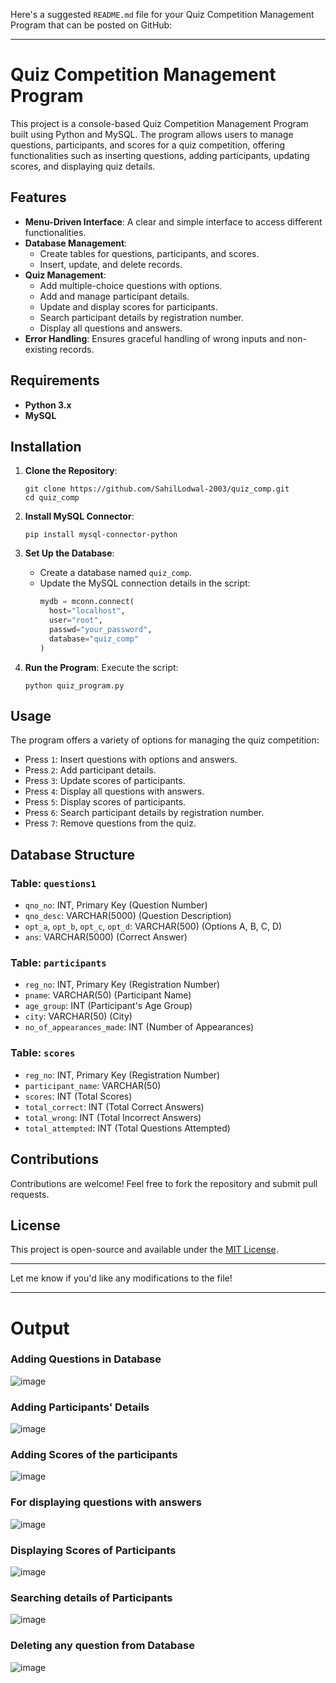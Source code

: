 Here's a suggested `README.md` file for your Quiz Competition Management Program that can be posted on GitHub:

---

# Quiz Competition Management Program

This project is a console-based Quiz Competition Management Program built using Python and MySQL. The program allows users to manage questions, participants, and scores for a quiz competition, offering functionalities such as inserting questions, adding participants, updating scores, and displaying quiz details.

## Features

- **Menu-Driven Interface**: A clear and simple interface to access different functionalities.
- **Database Management**: 
  - Create tables for questions, participants, and scores.
  - Insert, update, and delete records.
- **Quiz Management**:
  - Add multiple-choice questions with options.
  - Add and manage participant details.
  - Update and display scores for participants.
  - Search participant details by registration number.
  - Display all questions and answers.
- **Error Handling**: Ensures graceful handling of wrong inputs and non-existing records.
  
## Requirements

- **Python 3.x**
- **MySQL**

## Installation

1. **Clone the Repository**:
   ```
   git clone https://github.com/SahilLodwal-2003/quiz_comp.git
   cd quiz_comp
   ```

2. **Install MySQL Connector**:
   ```
   pip install mysql-connector-python
   ```

3. **Set Up the Database**:
   - Create a database named `quiz_comp`.
   - Update the MySQL connection details in the script:
     ```python
     mydb = mconn.connect(
       host="localhost",
       user="root",
       passwd="your_password",
       database="quiz_comp"
     )
     ```

4. **Run the Program**:
   Execute the script:
   ```
   python quiz_program.py
   ```

## Usage

The program offers a variety of options for managing the quiz competition:

- Press `1`: Insert questions with options and answers.
- Press `2`: Add participant details.
- Press `3`: Update scores of participants.
- Press `4`: Display all questions with answers.
- Press `5`: Display scores of participants.
- Press `6`: Search participant details by registration number.
- Press `7`: Remove questions from the quiz.

## Database Structure

### Table: `questions1`
- `qno_no`: INT, Primary Key (Question Number)
- `qno_desc`: VARCHAR(5000) (Question Description)
- `opt_a`, `opt_b`, `opt_c`, `opt_d`: VARCHAR(500) (Options A, B, C, D)
- `ans`: VARCHAR(5000) (Correct Answer)

### Table: `participants`
- `reg_no`: INT, Primary Key (Registration Number)
- `pname`: VARCHAR(50) (Participant Name)
- `age_group`: INT (Participant's Age Group)
- `city`: VARCHAR(50) (City)
- `no_of_appearances_made`: INT (Number of Appearances)

### Table: `scores`
- `reg_no`: INT, Primary Key (Registration Number)
- `participant_name`: VARCHAR(50)
- `scores`: INT (Total Scores)
- `total_correct`: INT (Total Correct Answers)
- `total_wrong`: INT (Total Incorrect Answers)
- `total_attempted`: INT (Total Questions Attempted)

## Contributions

Contributions are welcome! Feel free to fork the repository and submit pull requests.

## License

This project is open-source and available under the [MIT License](LICENSE).

---

Let me know if you'd like any modifications to the file!

---

# Output

### Adding Questions in Database
![image](https://github.com/user-attachments/assets/0e3c8b2a-0d92-4b92-b37d-34da47531c78)

### Adding Participants' Details
![image](https://github.com/user-attachments/assets/53d9c67c-28c9-45e9-b0b4-9a6fd8d0af5f)

### Adding Scores of the participants
![image](https://github.com/user-attachments/assets/7bf343f4-7ee0-431f-9f93-25575ffb1394)

### For displaying questions with answers
![image](https://github.com/user-attachments/assets/1b14df7c-3b93-4874-9d98-4c47578965f0)

### Displaying Scores of Participants
![image](https://github.com/user-attachments/assets/56cc1412-1c74-48f9-afab-403551451fe1)

### Searching details of Participants
![image](https://github.com/user-attachments/assets/45c03b5a-7a67-4da2-8087-049b6c12ae92)

### Deleting any question from Database
![image](https://github.com/user-attachments/assets/b7185f20-13df-4c37-9eb1-9428fef0aad6)
